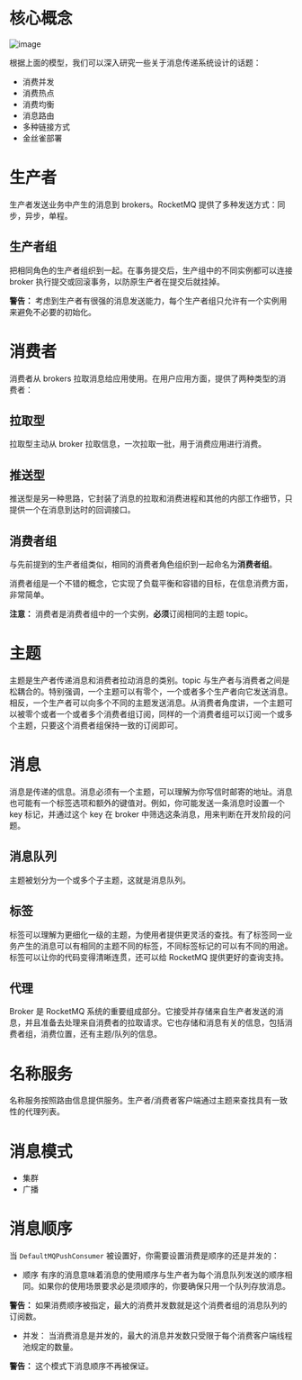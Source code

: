 # 核心概念
![image](https://user-images.githubusercontent.com/32595955/44341362-45663a80-a4ba-11e8-8b3b-3c23d4832d78.png)

根据上面的模型，我们可以深入研究一些关于消息传递系统设计的话题：

- 消费并发
- 消费热点
- 消费均衡
- 消息路由
- 多种链接方式
- 金丝雀部署

# 生产者
生产者发送业务中产生的消息到 brokers。RocketMQ 提供了多种发送方式：同步，异步，单程。

## 生产者组
把相同角色的生产者组织到一起。在事务提交后，生产组中的不同实例都可以连接 broker 执行提交或回滚事务，以防原生产者在提交后就挂掉。

**警告：** 考虑到生产者有很强的消息发送能力，每个生产者组只允许有一个实例用来避免不必要的初始化。

# 消费者
消费者从 brokers 拉取消息给应用使用。在用户应用方面，提供了两种类型的消费者：

## 拉取型
拉取型主动从 broker 拉取信息，一次拉取一批，用于消费应用进行消费。

## 推送型 
推送型是另一种思路，它封装了消息的拉取和消费进程和其他的内部工作细节，只提供一个在消息到达时的回调接口。

## 消费者组
与先前提到的生产者组类似，相同的消费者角色组织到一起命名为**消费者组**。

消费者组是一个不错的概念，它实现了负载平衡和容错的目标，在信息消费方面，非常简单。

**注意：** 消费者是消费者组中的一个实例，**必须**订阅相同的主题 topic。

# 主题
主题是生产者传递消息和消费者拉动消息的类别。topic 与生产者与消费者之间是松耦合的。特别强调，一个主题可以有零个，一个或者多个生产者向它发送消息。相反，一个生产者可以向多个不同的主题发送消息。从消费者角度讲，一个主题可以被零个或者一个或者多个消费者组订阅，同样的一个消费者组可以订阅一个或多个主题，只要这个消费者组保持一致的订阅即可。

# 消息
消息是传递的信息。消息必须有一个主题，可以理解为你写信时邮寄的地址。消息也可能有一个标签选项和额外的键值对。例如，你可能发送一条消息时设置一个 key 标记，并通过这个 key 在 broker 中筛选这条消息，用来判断在开发阶段的问题。

## 消息队列
主题被划分为一个或多个子主题，这就是消息队列。

## 标签
标签可以理解为更细化一级的主题，为使用者提供更灵活的查找。有了标签同一业务产生的消息可以有相同的主题不同的标签，不同标签标记的可以有不同的用途。标签可以让你的代码变得清晰连贯，还可以给 RocketMQ 提供更好的查询支持。

## 代理
Broker 是 RocketMQ 系统的重要组成部分。它接受并存储来自生产者发送的消息，并且准备去处理来自消费者的拉取请求。它也存储和消息有关的信息，包括消费者组，消费位置，还有主题/队列的信息。

# 名称服务 
名称服务按照路由信息提供服务。生产者/消费者客户端通过主题来查找具有一致性的代理列表。

# 消息模式
- 集群
- 广播

# 消息顺序
当 `DefaultMQPushConsumer` 被设置好，你需要设置消费是顺序的还是并发的：

- 顺序
有序的消息意味着消息的使用顺序与生产者为每个消息队列发送的顺序相同。如果你的使用场景要求必是须顺序的，你要确保只用一个队列存放消息。

**警告：** 如果消费顺序被指定，最大的消费并发数就是这个消费者组的消息队列的订阅数。

- 并发：
当消费消息是并发的，最大的消息并发数只受限于每个消费客户端线程池规定的数量。

**警告：** 这个模式下消息顺序不再被保证。


